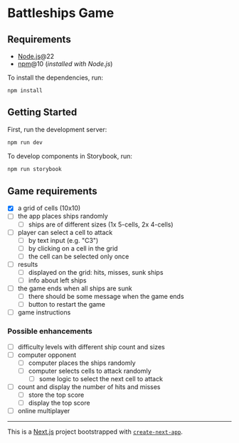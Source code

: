 # Battleships Game

## Requirements

- [Node.js](https://nodejs.org/)@22
- [npm](https://www.npmjs.com/)@10 (_installed with Node.js_)

To install the dependencies, run:

```
npm install
```

## Getting Started

First, run the development server:

```bash
npm run dev
```

To develop components in Storybook, run:

```bash
npm run storybook
```

## Game requirements

- [x] a grid of cells (10x10)
- [ ] the app places ships randomly
  - [ ] ships are of different sizes (1x 5-cells, 2x 4-cells)
- [ ] player can select a cell to attack
  - [ ] by text input (e.g. "C3")
  - [ ] by clicking on a cell in the grid
  - [ ] the cell can be selected only once
- [ ] results
  - [ ] displayed on the grid: hits, misses, sunk ships
  - [ ] info about left ships
- [ ] the game ends when all ships are sunk
  - [ ] there should be some message when the game ends
  - [ ] button to restart the game
- [ ] game instructions

### Possible enhancements

- [ ] difficulty levels with different ship count and sizes
- [ ] computer opponent
  - [ ] computer places the ships randomly
  - [ ] computer selects cells to attack randomly
    - [ ] some logic to select the next cell to attack
- [ ] count and display the number of hits and misses
  - [ ] store the top score
  - [ ] display the top score
- [ ] online multiplayer

---

This is a [Next.js](https://nextjs.org) project bootstrapped with [`create-next-app`](https://nextjs.org/docs/app/api-reference/cli/create-next-app).
